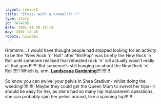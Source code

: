```yaml
---
layout: senior2
title: "Elvis- with a trowel!!!!!"
type: story
id: 7474785
date: 2001-11-28 18:14
day: 2001-11-28
robots: noindex
---
```

Hmmmm... I would have thought people had stopped looking for an activity to be the "New Rock 'n' Roll" after "BritPop" was briefly the New Rock 'n Roll until someone realised that reheated rock 'n' roll actually wasn't really all that good!!!!!! But someone's still banging on about the New Rock 'n' Roll!!!!!! Which is, erm, <b><a href="http://www.thescotsman.co.uk/columnists.cfm?id=125524">Landscape Gardening</a></b>!!!!!!!!!!!<br/> <br/>So know you can swivel your pelvis in Shea Stadium- whilst doing the weeding!!!!!!!!!! Maybe they could get the Queen Mum to swivel her hips- it should be easy for her, as she's had so many hip replacement operations, she can probably spin her pelvis around, like a spinning top!!!!!!
